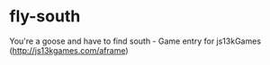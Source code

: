 # fly-south
You're a goose and have to find south - Game entry for js13kGames (http://js13kgames.com/aframe)
